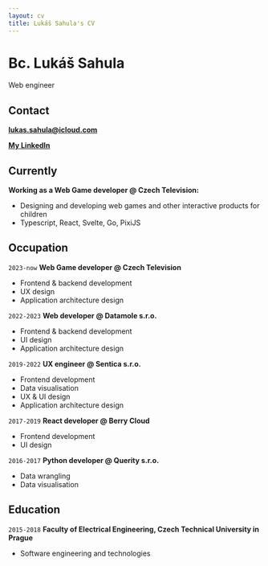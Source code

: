 ```yaml
---
layout: cv
title: Lukáš Sahula's CV
---
```


# Bc. Lukáš Sahula

Web engineer

## Contact

**<span style="color:#6495ed">[lukas.sahula@icloud.com](mailto:lukas.sahula@icloud.com)</span>**

**<span style="color:#6495ed">[My LinkedIn](https://www.linkedin.com/in/luke-sahula)</span>**

## Currently

**Working as a Web Game developer @ Czech Television:**

- Designing and developing web games and other interactive products for children
- Typescript, React, Svelte, Go, PixiJS

## Occupation

`2023-now`
**Web Game developer @ Czech Television**

- Frontend & backend development
- UX design
- Application architecture design

`2022-2023`
**Web developer @ Datamole s.r.o.**

- Frontend & backend development
- UI design
- Application architecture design

`2019-2022`
**UX engineer @ Sentica s.r.o.**

- Frontend development
- Data visualisation
- UX & UI design
- Application architecture design

`2017-2019`
**React developer @ Berry Cloud**

- Frontend development
- UI design

`2016-2017`
**Python developer @ Querity s.r.o.**

- Data wrangling
- Data visualisation

## Education

`2015-2018`
**Faculty of Electrical Engineering, Czech Technical University in Prague**

- Software engineering and technologies
